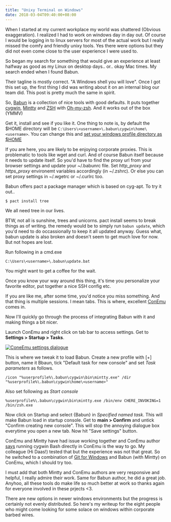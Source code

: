 ```yaml
---
title: "Unixy Terminal on Windows"
date: 2018-03-04T09:40:00+08:00
---
```


When I started at my current workplace my world was shattered (Obvious
exaggeration). I realized I had to work on windows day in day out. Of course
I would be logging in to linux servers for most of the actual work but I really
missed the comfy and friendly unixy tools. Yes there were options but they did
not even come close to the user experience I were used to.

So began my search for something that would give an experience at least halfway
as good as my Linux on desktop days.. or.. okay Mac times. My search ended when
I found Babun.

Their tagline is mostly correct. "A Windows shell you will love". Once I got
this set up, the first thing I did was writing about it on an internal blog our
team did. This post is pretty much the same in spirit.

So, [Babun](http://babun.github.io/) is a collection of nice tools with good
defaults. It puts together [cygwin](https://www.cygwin.com/),
[Mintty](https://mintty.github.io/) and [ZSH](http://zsh.org) with
[Oh-my-zsh](http://ohmyz.sh/). And it works out of the box (YMMV)

Get it, install and see if you like it. One thing to note is, by default the
$HOME directory will be `C:\Users\<username>\.babun\cygwin\home\<username>`.
You can change this and [set your windows profile directory as
$HOME](http://babun.github.io/faq.html#_how_to_use_the_windows_user_profile_directory_as_my_home_directory_in_babun)

If you are here, you are likely to be enjoying corporate proxies. This is
problematic to tools like wget and curl. And of course Babun itself because it
needs to update itself. So you'd have to find the proxy url from your browser
settings and update your ~/.babunrc file. Set *http_proxy* and *https_proxy*
environemt variables accordingly (in ~/.zshrc). Or else you can set proxy
settings in ~/.wgetrc or ~/.curlrc too.

Babun offers pact a package manager which is based on cyg-apt. To try it out..

```
$ pact install tree
```

We all need tree in our lives.

BTW, not all is sunshine, trees and unicorns. pact install seems to break
things as of writing.  the remedy would be to simply run `babun update`, which
you'd need to do occassionally to keep it all updated anyway.  Guess what,
babun update is also broken and doesn't seem to get much love for now. But not
hopes are lost.

Run following in a cmd.exe

`C:\Users\<username>\.babun\update.bat`

You might want to get a coffee for the wait.

Once you know your way around this thing, it's time you personalize your
favorite editor, put together a nice SSH config etc.

If you are like me, after some time, you'd notice you miss something. And that
thing is multiple sessions. I mean tabs. This is where, excellent
[ConEmu](https://conemu.github.io/) comes in. 

Now I'll quickly go through the process of integrating Babun with it and making things a bit nicer.

Launch ConEmu and right click on tab bar to access settings. Get to **Settings > Startup > Tasks**.

[![ConeEmu settings dialogue](/blog/images/babun/conemu-babun.jpeg)](/blog/images/babun/conemu-babun.jpeg)

This is where we tweak it to load Babun. Create a new profile with [+] button,
name it Bbaun, tick "Default task for new console" and set *Task parameters* as
follows.

`/icon "%userprofile%\.babun\cygwin\bin\mintty.exe" /dir "%userprofile%\.babun\cygwin\home\<username>"`

Also set following as *Start console*

`%userprofile%\.babun\cygwin\bin\mintty.exe /bin/env CHERE_INVOKING=1 /bin/zsh.exe`

Now click on Startup and select {Babun} in *Specified named task*. This will
make Babun load in startup console. Get to **main > Confirm** and untick
"Confirm creating new console". This will stop the annoying dialogue box
everytime you open a new tab. Now hit "Save settings" button.

ConEmu and Mintty have had issue working together and ConEmu author
[says](https://github.com/Maximus5/ConEmu/issues/1382#issuecomment-357245490)
running cygwin Bash directly in ConEmu is the way to go. My colleague (Hi Daas!) tested
that but the experience was not that great. So he switched to a combination of
[Git for Windows](https://gitforwindows.org/) and Babun (with Mintty) on
ConEmu, which I should try too.

I must add that both Mintty and ConEmu authors are very responsive and helpful,
I really admire their work. Same for Babun author, he did a great job. Anyhoo,
all these tools do make life so much better at work so thanks again for
everyone involved in these prjects <3.

There are new options in newer windows environments but the progress is
certainly not evenly distributed. So here's my writeup for the eight people who
might come looking for some solace on windows within corporate barbed wires.
